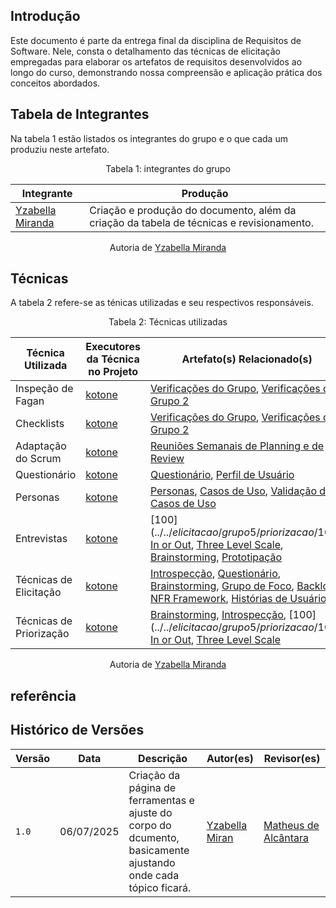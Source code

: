 ## Introdução

Este documento é parte da entrega final da disciplina de Requisitos de Software. Nele, consta o detalhamento das técnicas de elicitação empregadas para elaborar os artefatos de requisitos desenvolvidos ao longo do curso, demonstrando nossa compreensão e aplicação prática dos conceitos abordados.

## Tabela de Integrantes

Na tabela 1 estão listados os integrantes do grupo e o que cada um produziu neste artefato.

<p align="center">Tabela 1: integrantes do grupo</p>

<table>
  <thead>
    <tr>
      <th>Integrante</th>
      <th>Produção</th>
    </tr>
  </thead>
  <tbody>
    <tr>
      <td><a href="https://github.com/redjsun">Yzabella Miranda</a></td>
      <td>Criação e produção do documento, além da criação da tabela de técnicas e revisionamento. </td>
    </tr>
  </tbody>
</table>
<p align="center">Autoria de <a href="https://github.com/redjsun">Yzabella Miranda</a></p>


## Técnicas
A tabela 2 refere-se as ténicas utilizadas e seu respectivos responsáveis.

<p align="center">Tabela 2: Técnicas utilizadas</p>
                                                               
| Técnica Utilizada | Executores da Técnica no Projeto | Artefato(s) Relacionado(s) |
|---|---|---|
| Inspeção de Fagan | [kotone](https://github.com/kotone) | [Verificações do Grupo](../../verificacao/grupo5/entrega1/planej2-e1), [Verificações do Grupo 2](../../verificacao/grupo6/entrega1/planej2-e1) |
| Checklists | [kotone](https://github.com/kotone) | [Verificações do Grupo](../../verificacao/grupo5/entrega1/planej2-e1), [Verificações do Grupo 2](../../verificacao/grupo6/entrega1/planej2-e1) |
| Adaptação do Scrum | [kotone](https://github.com/kotone) | [Reuniões Semanais de Planning e de Review](../../Atas/ata01) |
| Questionário | [kotone](https://github.com/kotone) | [Questionário](../../elicitacao/grupo5/definicao-perfil_de_usuario/questionario), [Perfil de Usuário](../../elicitacao/grupo5/definicao-perfil_de_usuario/perfil-usuario) |
| Personas | [kotone](https://github.com/kotone) | [Personas](../../elicitacao/grupo5/personas), [Casos de Uso](../../modelagem-pt1/casos-de-uso), [Validação de Casos de Uso](../../modelagem-pt1/validacaoCasodeUso) |
| Entrevistas | [kotone](https://github.com/kotone) | [100$](../../elicitacao/grupo5/priorizacao/100$), [In or Out](../elicitacao/grupo5/priorizacao/inorout.md), [Three Level Scale](../../elicitacao/grupo5/priorizacao/threelevelscale), [Brainstorming](../../elicitacao/grupo5/brainstorm), [Prototipação](../../validacao/modelo) |
| Técnicas de Elicitação | [kotone](https://github.com/kotone) | [Introspecção](../../elicitacao/grupo5/introspeccao), [Questionário](../../elicitacao/grupo5/definicao-perfil_de_usuario/questionario), [Brainstorming](../../elicitacao/grupo5/brainstorm), [Grupo de Foco](../../elicitacao/grupo5/grupo-de-foco), [Backlog](../../modelagem-pt2/backlog), [NFR Framework](../../modelagem-pt2/nfr_framework), [Histórias de Usuário](../../modelagem-pt2/userstories) |
| Técnicas de Priorização | [kotone](https://github.com/kotone) | [Brainstorming](../../elicitacao/grupo5/brainstorm), [Introspecção](../../elicitacao/grupo5/introspeccao), [100$](../../elicitacao/grupo5/priorizacao/100$), [In or Out](../elicitacao/grupo5/priorizacao/inorout.md), [Three Level Scale](../../elicitacao/grupo5/priorizacao/threelevelscale) |

<p align="center">Autoria de <a href="https://github.com/redjsun">Yzabella Miranda</a></p>

## referência

## Histórico de Versões

| Versão | Data | Descrição | Autor(es) | Revisor(es) |
|--------|------|-----------|-----------|-------------|
| `1.0` | 06/07/2025 | Criação da página de ferramentas e ajuste do corpo do dcumento, basicamente ajustando onde cada tópico ficará. | [Yzabella Miran](https://github.com/redjsun) | [Matheus de Alcântara](https://github.com/matheusdealcantara) | 